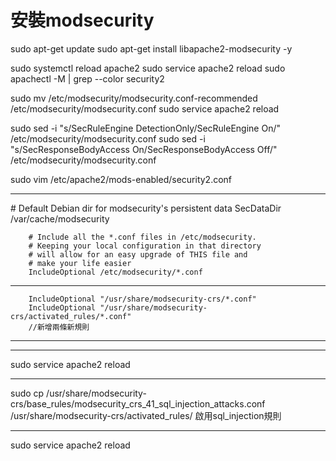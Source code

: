 # 安裝modsecurity

sudo apt-get update
sudo apt-get install libapache2-modsecurity -y

sudo systemctl reload apache2
sudo  service apache2 reload
sudo apachectl -M | grep --color security2

sudo mv /etc/modsecurity/modsecurity.conf-recommended /etc/modsecurity/modsecurity.conf
sudo service apache2 reload

sudo sed -i "s/SecRuleEngine DetectionOnly/SecRuleEngine On/" /etc/modsecurity/modsecurity.conf
sudo sed -i "s/SecResponseBodyAccess On/SecResponseBodyAccess Off/" /etc/modsecurity/modsecurity.conf

sudo vim /etc/apache2/mods-enabled/security2.conf

------------------------------------------------------------------------------------

<IfModule security2_module>
        # Default Debian dir for modsecurity's persistent data
        SecDataDir /var/cache/modsecurity

        # Include all the *.conf files in /etc/modsecurity.
        # Keeping your local configuration in that directory
        # will allow for an easy upgrade of THIS file and
        # make your life easier
        IncludeOptional /etc/modsecurity/*.conf
 ------------------------------------------------------------------------------------      
        IncludeOptional "/usr/share/modsecurity-crs/*.conf"
        IncludeOptional "/usr/share/modsecurity-crs/activated_rules/*.conf"
        //新增兩條新規則
 ------------------------------------------------------------------------------------     
</IfModule>

 ------------------------------------------------------------------------------------
 
sudo service apache2 reload

------------------------------------------------------------------------------------

sudo cp /usr/share/modsecurity-crs/base_rules/modsecurity_crs_41_sql_injection_attacks.conf 
/usr/share/modsecurity-crs/activated_rules/
啟用sql_injection規則

------------------------------------------------------------------------------------
sudo service apache2 reload
